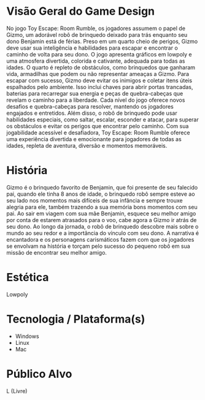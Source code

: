 # Visão Geral do Game Design

No jogo Toy Escape: Room Rumble, os jogadores assumem o papel de Gizmo, um adorável robô de brinquedo deixado para trás enquanto seu dono Benjamin está de férias. Preso em um quarto cheio de perigos, Gizmo deve usar sua inteligência e habilidades para escapar e encontrar o caminho de volta para seu dono.
O jogo apresenta gráficos em lowpoly e uma atmosfera divertida, colorida e cativante, adequada para todas as idades. O quarto é repleto de obstáculos, como brinquedos que ganharam vida, armadilhas que podem ou não representar ameaças a Gizmo.
Para escapar com sucesso, Gizmo deve evitar os inimigos e coletar itens úteis espalhados pelo ambiente. Isso inclui chaves para abrir portas trancadas, baterias para recarregar sua energia e peças de quebra-cabeças que revelam o caminho para a liberdade.
Cada nível do jogo oferece novos desafios e quebra-cabeças para resolver, mantendo os jogadores engajados e entretidos. Além disso, o robô de brinquedo pode usar habilidades especiais, como saltar, escalar, esconder e atacar, para superar os obstáculos e evitar os perigos que encontrar pelo caminho.
Com sua jogabilidade acessível e desafiadora, Toy Escape: Room Rumble oferece uma experiência divertida e emocionante para jogadores de todas as idades, repleta de aventura, diversão e momentos memoráveis.

# História

Gizmo é o brinquedo favorito de Benjamin, que foi presente de seu falecido pai, quando ele tinha 8 anos de idade, o brinquedo robô sempre esteve ao seu lado nos momentos mais difíceis de sua infância e sempre trouxe alegria para ele, também trazendo a sua memória bons momentos com seu pai.
Ao sair em viagem com sua mãe Benjamin, esquece seu melhor amigo por conta de estarem atrasados para o voo, cabe agora a  Gizmo ir atrás de seu dono.
Ao longo da jornada, o robô de brinquedo descobre mais sobre o mundo ao seu redor e a importância do vínculo com seu dono. A narrativa é encantadora e os personagens carismáticos fazem com que os jogadores se envolvam na história e torçam pelo sucesso do pequeno robô em sua missão de encontrar seu melhor amigo.

# Estética

Lowpoly

# Tecnologia / Plataforma(s)

- Windows
- Linux
- Mac

# Público Alvo

L (Livre)



